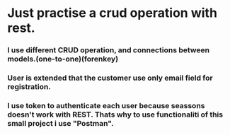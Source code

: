 # Just practise a crud operation with rest.
### I use different CRUD operation, and connections between models.(one-to-one)(forenkey)
### User is extended that the customer use only email field for registration.
### I use token to authenticate each user because seassons doesn't work with REST. Thats why to use functionaliti of this small project i use "Postman".
